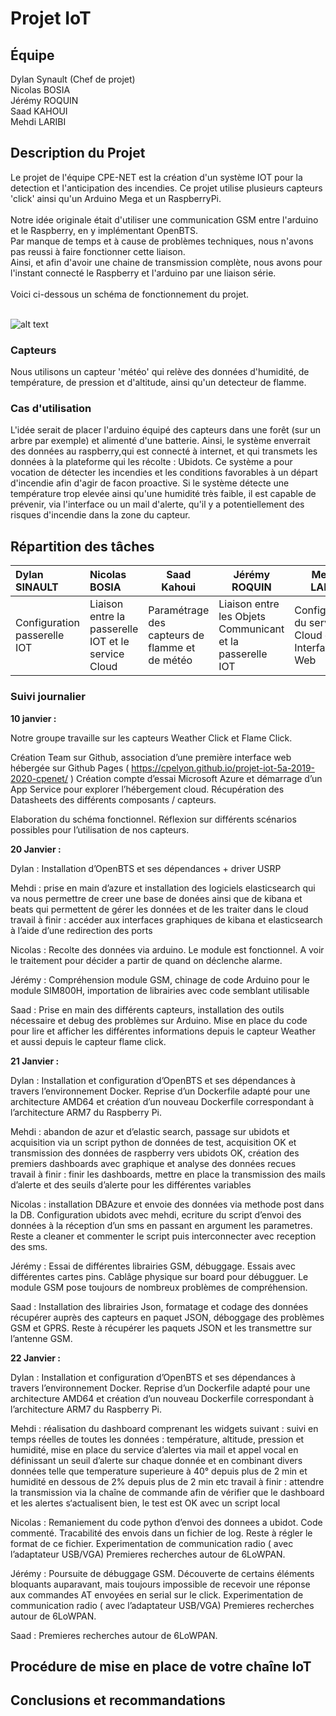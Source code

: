 # Projet IoT
## Équipe

Dylan Synault (Chef de projet)<br />
Nicolas BOSIA<br />
Jérémy ROQUIN<br />
Saad KAHOUI<br />
Mehdi LARIBI<br />

## Description du Projet

Le projet de l'équipe CPE-NET est la création d'un système IOT pour la detection et l'anticipation des incendies. Ce projet utilise plusieurs capteurs 'click' ainsi qu'un Arduino Mega et un RaspberryPi.<br />
<br />
Notre idée originale était d'utiliser une communication GSM entre l'arduino et le Raspberry, en y implémentant OpenBTS.<br />
Par manque de temps et à cause de problèmes techniques, nous n'avons pas reussi à faire fonctionner cette liaison.<br />
Ainsi, et afin d'avoir une chaine de transmission complète, nous avons pour l'instant connecté le Raspberry et l'arduino par une liaison série.<br />
<br />
Voici ci-dessous un schéma de fonctionnement du projet. <br />
<br />

![alt text](https://github.com/CPELyon/projet-iot-5a-2019-2020-cpenet/blob/master/images/schema.png)

### Capteurs

Nous utilisons un capteur 'météo' qui relève des données d'humidité, de température, de pression et d'altitude, ainsi qu'un detecteur de flamme.<br />

### Cas d'utilisation

L'idée serait de placer l'arduino équipé des capteurs dans une forêt (sur un arbre par exemple) et alimenté d'une batterie.
Ainsi, le système enverrait des données au raspberry,qui est connecté à internet, et qui transmets les données à la plateforme qui les récolte : Ubidots.
Ce système a pour vocation de détecter les incendies et les conditions favorables à un départ d'incendie afin d'agir de facon proactive.
Si le système détecte une température trop elevée ainsi qu'une humidité très faible, il est capable de prévenir, via l'interface ou un mail d'alerte, qu'il y a potentiellement des risques d'incendie dans la zone du capteur.

## Répartition des tâches

| Dylan SINAULT | Nicolas BOSIA   | Saad Kahoui   | Jérémy ROQUIN |  Mehdi LARIBI | 
| :------------ | :-------------  | ------------- | ------------- | ------------- |
| Configuration passerelle IOT | Liaison entre la passerelle IOT et le service Cloud | Paramétrage des capteurs de flamme et de météo | Liaison entre les Objets Communicant et la passerelle IOT | Configuration du service Cloud et Interface Web |


### Suivi journalier

__10 janvier :__

Notre groupe travaille sur les capteurs Weather Click et Flame Click.

Création Team sur Github, association d’une première interface web hébergée sur Github Pages ( https://cpelyon.github.io/projet-iot-5a-2019-2020-cpenet/ )
Création compte d’essai Microsoft Azure et démarrage d’un App Service pour explorer l’hébergement cloud.
Récupération des Datasheets des différents composants / capteurs.

Elaboration du schéma fonctionnel.
Réflexion sur différents scénarios possibles pour l’utilisation de nos capteurs.

__20 Janvier :__

Dylan : Installation d’OpenBTS et ses dépendances + driver USRP

Mehdi : prise en main d’azure et installation des logiciels elasticsearch qui va nous permettre de creer une base de donées ainsi que de kibana et beats qui permettent de gérer les données et de les traiter dans le cloud
travail à finir : accéder aux interfaces graphiques de kibana et elasticsearch à l’aide d’une redirection des ports 

Nicolas : Recolte des données via arduino. Le module est fonctionnel. A voir le traitement pour décider a partir de quand on déclenche alarme.

Jérémy : Compréhension module GSM, chinage de code Arduino pour le 
module SIM800H, importation de librairies avec code semblant utilisable

Saad : Prise en main des différents capteurs, installation des outils nécessaire et debug des problèmes sur Arduino. Mise en place du code pour lire et afficher les différentes informations depuis le capteur Weather et aussi depuis le capteur flame click.

__21 Janvier :__

Dylan : Installation et configuration d’OpenBTS et ses dépendances à travers l’environnement Docker.
Reprise d’un Dockerfile adapté pour une architecture AMD64 et création d’un nouveau Dockerfile correspondant à l’architecture ARM7 du Raspberry Pi.

Mehdi : abandon de azur et d’elastic search, passage sur ubidots et acquisition via un script python de données de test, acquisition OK et transmission des données de raspberry vers ubidots OK, création des premiers dashboards avec graphique et analyse des données recues  
travail à finir : finir les dashboards, mettre en place la transmission des mails d’alerte et des seuils d’alerte pour les différentes variables 

Nicolas : installation DBAzure et envoie des données via methode post dans la DB. Configuration ubidots avec mehdi, ecriture du script d’envoi des données à la réception d’un sms en passant en argument les parametres.
Reste a cleaner et commenter le script puis interconnecter avec reception des sms.

Jérémy : Essai de différentes librairies GSM, débuggage. Essais avec différentes cartes pins. Cablâge physique sur board pour débugguer. Le module GSM pose toujours de nombreux problèmes de compréhension.

Saad : Installation des librairies Json, formatage et codage des données récupérer auprès des capteurs en paquet JSON, déboggage des problèmes GSM et GPRS. Reste à récupérer les paquets JSON et les transmettre sur l’antenne GSM. 

__22 Janvier :__

Dylan : Installation et configuration d’OpenBTS et ses dépendances à travers l’environnement Docker.
Reprise d’un Dockerfile adapté pour une architecture AMD64 et création d’un nouveau Dockerfile correspondant à l’architecture ARM7 du Raspberry Pi.

Mehdi : réalisation du dashboard comprenant les widgets suivant : suivi en temps réelles de toutes les données : température, altitude, pression et humidité, mise en place du service d’alertes via mail et appel vocal en définissant un seuil d’alerte sur chaque donnée et en combinant divers données telle que temperature superieure à 40° depuis plus de 2 min et humidité en dessous de 2% depuis plus de 2 min etc 
travail à finir : attendre la transmission via la chaîne de commande afin de vérifier que le dashboard et les alertes s‘actualisent bien, le test est OK avec un script local  

Nicolas : Remaniement du code python d’envoi des donnees a ubidot. Code commenté. Tracabilité des envois dans un fichier de log. Reste à régler le format de ce fichier.
Experimentation de communication radio ( avec l’adaptateur USB/VGA)
Premieres recherches autour de 6LoWPAN.

Jérémy : Poursuite de débuggage GSM. Découverte de certains éléments bloquants auparavant, mais toujours impossible de recevoir une réponse aux commandes AT envoyées en serial sur le click.
Experimentation de communication radio ( avec l’adaptateur USB/VGA)
Premieres recherches autour de 6LoWPAN.

Saad : Premieres recherches autour de 6LoWPAN.

## Procédure de mise en place de votre chaîne IoT

## Conclusions et recommandations
